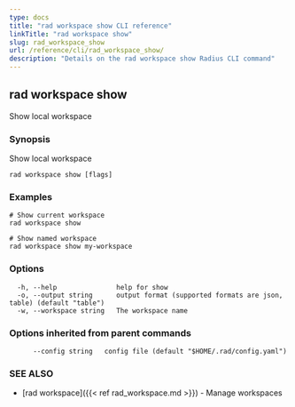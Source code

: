 ```yaml
---
type: docs
title: "rad workspace show CLI reference"
linkTitle: "rad workspace show"
slug: rad_workspace_show
url: /reference/cli/rad_workspace_show/
description: "Details on the rad workspace show Radius CLI command"
---
```

## rad workspace show

Show local workspace

### Synopsis

Show local workspace

```
rad workspace show [flags]
```

### Examples

```
# Show current workspace
rad workspace show

# Show named workspace
rad workspace show my-workspace
```

### Options

```
  -h, --help               help for show
  -o, --output string      output format (supported formats are json, table) (default "table")
  -w, --workspace string   The workspace name
```

### Options inherited from parent commands

```
      --config string   config file (default "$HOME/.rad/config.yaml")
```

### SEE ALSO

* [rad workspace]({{< ref rad_workspace.md >}}) - Manage workspaces
